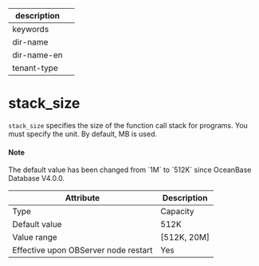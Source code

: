 | description ||
|---|---|
| keywords ||
| dir-name ||
| dir-name-en ||
| tenant-type ||

stack_size
===============================

`stack_size` specifies the size of the function call stack for programs. You must specify the unit. By default, MB is used.

<main id="notice" type='explain'>
  <h4>Note</h4>
  <p>The default value has been changed from `1M` to `512K` since OceanBase Database V4.0.0. </p>
</main>

| **Attribute** | **Description** |
|------------------|---------------|
| Type | Capacity |
| Default value | 512K |
| Value range | \[512K, 20M\] |
| Effective upon OBServer node restart | Yes |
